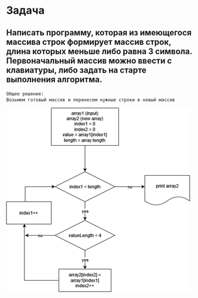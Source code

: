 # Задача
## Написать программу, которая из имеющегося массива строк формирует массив строк, длина которых меньше либо равна 3 символа. Первоначальный массив можно ввести с клавиатуры, либо задать на старте выполнения алгоритма. 
~~~~
Общее решение:
Возьмем готовый массив и перенесем нужные строки в новый массив
~~~~

![Блок схема](Diagram.png)
